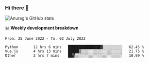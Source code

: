 ### Hi there 👋
![Anurag's GitHub stats](https://github-readme-stats.vercel.app/api?username=jami1024&show_icons=true&theme=radical)

📊 **Weekly development breakdown**
<!--START_SECTION:waka-->

```text
From: 25 June 2022 - To: 02 July 2022

Python       12 hrs 6 mins   ███████████████▓░░░░░░░░░   62.45 %
Vue.js       4 hrs 13 mins   █████▒░░░░░░░░░░░░░░░░░░░   21.75 %
Other        2 hrs 7 mins    ██▓░░░░░░░░░░░░░░░░░░░░░░   10.99 %
```

<!--END_SECTION:waka-->
<!--
**jami1024/jami1024** is a ✨ _special_ ✨ repository because its `README.md` (this file) appears on your GitHub profile.

Here are some ideas to get you started:

- 🔭 I’m currently working on ...
- 🌱 I’m currently learning ...
- 👯 I’m looking to collaborate on ...
- 🤔 I’m looking for help with ...
- 💬 Ask me about ...
- 📫 How to reach me: ...
- 😄 Pronouns: ...
- ⚡ Fun fact: ...
-->
